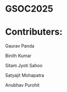 # GSOC2025




  # Contributers:
<div>
  <p> Gaurav Panda </p>

  <p> Binith Kumar </p>

  <p> Sitam Jyoti Sahoo </p>

  <p> Satyajit Mohapatra</p>

  <p> Anubhav Purohit </p>
</div>
